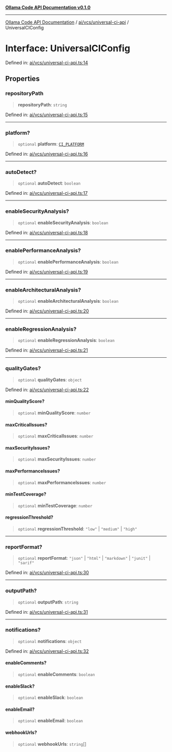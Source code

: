 [**Ollama Code API Documentation v0.1.0**](../../../../README.md)

***

[Ollama Code API Documentation](../../../../modules.md) / [ai/vcs/universal-ci-api](../README.md) / UniversalCIConfig

# Interface: UniversalCIConfig

Defined in: [ai/vcs/universal-ci-api.ts:14](https://github.com/erichchampion/ollama-code/blob/3ba5f33b3e9ed162574fb0c1b20bfa222984db0a/ollama-code/src/ai/vcs/universal-ci-api.ts#L14)

## Properties

### repositoryPath

> **repositoryPath**: `string`

Defined in: [ai/vcs/universal-ci-api.ts:15](https://github.com/erichchampion/ollama-code/blob/3ba5f33b3e9ed162574fb0c1b20bfa222984db0a/ollama-code/src/ai/vcs/universal-ci-api.ts#L15)

***

### platform?

> `optional` **platform**: [`CI_PLATFORM`](../type-aliases/CI_PLATFORM.md)

Defined in: [ai/vcs/universal-ci-api.ts:16](https://github.com/erichchampion/ollama-code/blob/3ba5f33b3e9ed162574fb0c1b20bfa222984db0a/ollama-code/src/ai/vcs/universal-ci-api.ts#L16)

***

### autoDetect?

> `optional` **autoDetect**: `boolean`

Defined in: [ai/vcs/universal-ci-api.ts:17](https://github.com/erichchampion/ollama-code/blob/3ba5f33b3e9ed162574fb0c1b20bfa222984db0a/ollama-code/src/ai/vcs/universal-ci-api.ts#L17)

***

### enableSecurityAnalysis?

> `optional` **enableSecurityAnalysis**: `boolean`

Defined in: [ai/vcs/universal-ci-api.ts:18](https://github.com/erichchampion/ollama-code/blob/3ba5f33b3e9ed162574fb0c1b20bfa222984db0a/ollama-code/src/ai/vcs/universal-ci-api.ts#L18)

***

### enablePerformanceAnalysis?

> `optional` **enablePerformanceAnalysis**: `boolean`

Defined in: [ai/vcs/universal-ci-api.ts:19](https://github.com/erichchampion/ollama-code/blob/3ba5f33b3e9ed162574fb0c1b20bfa222984db0a/ollama-code/src/ai/vcs/universal-ci-api.ts#L19)

***

### enableArchitecturalAnalysis?

> `optional` **enableArchitecturalAnalysis**: `boolean`

Defined in: [ai/vcs/universal-ci-api.ts:20](https://github.com/erichchampion/ollama-code/blob/3ba5f33b3e9ed162574fb0c1b20bfa222984db0a/ollama-code/src/ai/vcs/universal-ci-api.ts#L20)

***

### enableRegressionAnalysis?

> `optional` **enableRegressionAnalysis**: `boolean`

Defined in: [ai/vcs/universal-ci-api.ts:21](https://github.com/erichchampion/ollama-code/blob/3ba5f33b3e9ed162574fb0c1b20bfa222984db0a/ollama-code/src/ai/vcs/universal-ci-api.ts#L21)

***

### qualityGates?

> `optional` **qualityGates**: `object`

Defined in: [ai/vcs/universal-ci-api.ts:22](https://github.com/erichchampion/ollama-code/blob/3ba5f33b3e9ed162574fb0c1b20bfa222984db0a/ollama-code/src/ai/vcs/universal-ci-api.ts#L22)

#### minQualityScore?

> `optional` **minQualityScore**: `number`

#### maxCriticalIssues?

> `optional` **maxCriticalIssues**: `number`

#### maxSecurityIssues?

> `optional` **maxSecurityIssues**: `number`

#### maxPerformanceIssues?

> `optional` **maxPerformanceIssues**: `number`

#### minTestCoverage?

> `optional` **minTestCoverage**: `number`

#### regressionThreshold?

> `optional` **regressionThreshold**: `"low"` \| `"medium"` \| `"high"`

***

### reportFormat?

> `optional` **reportFormat**: `"json"` \| `"html"` \| `"markdown"` \| `"junit"` \| `"sarif"`

Defined in: [ai/vcs/universal-ci-api.ts:30](https://github.com/erichchampion/ollama-code/blob/3ba5f33b3e9ed162574fb0c1b20bfa222984db0a/ollama-code/src/ai/vcs/universal-ci-api.ts#L30)

***

### outputPath?

> `optional` **outputPath**: `string`

Defined in: [ai/vcs/universal-ci-api.ts:31](https://github.com/erichchampion/ollama-code/blob/3ba5f33b3e9ed162574fb0c1b20bfa222984db0a/ollama-code/src/ai/vcs/universal-ci-api.ts#L31)

***

### notifications?

> `optional` **notifications**: `object`

Defined in: [ai/vcs/universal-ci-api.ts:32](https://github.com/erichchampion/ollama-code/blob/3ba5f33b3e9ed162574fb0c1b20bfa222984db0a/ollama-code/src/ai/vcs/universal-ci-api.ts#L32)

#### enableComments?

> `optional` **enableComments**: `boolean`

#### enableSlack?

> `optional` **enableSlack**: `boolean`

#### enableEmail?

> `optional` **enableEmail**: `boolean`

#### webhookUrls?

> `optional` **webhookUrls**: `string`[]
